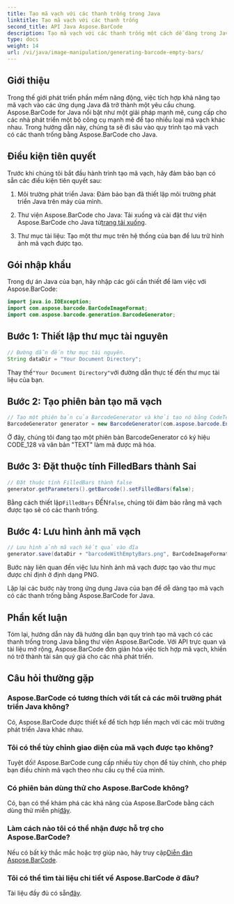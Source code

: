 ```yaml
---
title: Tạo mã vạch với các thanh trống trong Java
linktitle: Tạo mã vạch với các thanh trống
second_title: API Java Aspose.BarCode
description: Tạo mã vạch với các thanh trống một cách dễ dàng trong Java bằng Aspose.BarCode. Tùy chỉnh giao diện và tích hợp liền mạch. Hãy khám phá hướng dẫn ngay bây giờ!
type: docs
weight: 14
url: /vi/java/image-manipulation/generating-barcode-empty-bars/
---
```


## Giới thiệu

Trong thế giới phát triển phần mềm năng động, việc tích hợp khả năng tạo mã vạch vào các ứng dụng Java đã trở thành một yêu cầu chung. Aspose.BarCode for Java nổi bật như một giải pháp mạnh mẽ, cung cấp cho các nhà phát triển một bộ công cụ mạnh mẽ để tạo nhiều loại mã vạch khác nhau. Trong hướng dẫn này, chúng ta sẽ đi sâu vào quy trình tạo mã vạch có các thanh trống bằng Aspose.BarCode cho Java.

## Điều kiện tiên quyết

Trước khi chúng tôi bắt đầu hành trình tạo mã vạch, hãy đảm bảo bạn có sẵn các điều kiện tiên quyết sau:

1. Môi trường phát triển Java: Đảm bảo bạn đã thiết lập môi trường phát triển Java trên máy của mình.

2.  Thư viện Aspose.BarCode cho Java: Tải xuống và cài đặt thư viện Aspose.BarCode cho Java từ[trang tải xuống](https://releases.aspose.com/barcode/java/).

3. Thư mục tài liệu: Tạo một thư mục trên hệ thống của bạn để lưu trữ hình ảnh mã vạch được tạo.

## Gói nhập khẩu

Trong dự án Java của bạn, hãy nhập các gói cần thiết để làm việc với Aspose.BarCode:

```java
import java.io.IOException;
import com.aspose.barcode.BarCodeImageFormat;
import com.aspose.barcode.generation.BarcodeGenerator;
```

## Bước 1: Thiết lập thư mục tài nguyên

```java
// Đường dẫn đến thư mục tài nguyên.
String dataDir = "Your Document Directory";
```

 Thay thế`"Your Document Directory"`với đường dẫn thực tế đến thư mục tài liệu của bạn.

## Bước 2: Tạo phiên bản tạo mã vạch

```java
// Tạo một phiên bản của BarcodeGenerator và khởi tạo nó bằng CodeText và Symbology
BarcodeGenerator generator = new BarcodeGenerator(com.aspose.barcode.EncodeTypes.CODE_128, "TEXT");
```

Ở đây, chúng tôi đang tạo một phiên bản BarcodeGenerator có ký hiệu CODE_128 và văn bản "TEXT" làm mã được mã hóa.

## Bước 3: Đặt thuộc tính FilledBars thành Sai

```java
// Đặt thuộc tính FilledBars thành false
generator.getParameters().getBarcode().setFilledBars(false);
```

 Bằng cách thiết lập`FilledBars` ĐẾN`false`, chúng tôi đảm bảo rằng mã vạch được tạo sẽ có các thanh trống.

## Bước 4: Lưu hình ảnh mã vạch

```java
// Lưu hình ảnh mã vạch kết quả vào đĩa
generator.save(dataDir + "barcodeWithEmptyBars.png", BarCodeImageFormat.PNG);
```

Bước này liên quan đến việc lưu hình ảnh mã vạch được tạo vào thư mục được chỉ định ở định dạng PNG.

Lặp lại các bước này trong ứng dụng Java của bạn để dễ dàng tạo mã vạch có các thanh trống bằng Aspose.BarCode for Java.

## Phần kết luận

Tóm lại, hướng dẫn này đã hướng dẫn bạn quy trình tạo mã vạch có các thanh trống trong Java bằng thư viện Aspose.BarCode. Với API trực quan và tài liệu mở rộng, Aspose.BarCode đơn giản hóa việc tích hợp mã vạch, khiến nó trở thành tài sản quý giá cho các nhà phát triển.

## Câu hỏi thường gặp

### Aspose.BarCode có tương thích với tất cả các môi trường phát triển Java không?
Có, Aspose.BarCode được thiết kế để tích hợp liền mạch với các môi trường phát triển Java khác nhau.

### Tôi có thể tùy chỉnh giao diện của mã vạch được tạo không?
Tuyệt đối! Aspose.BarCode cung cấp nhiều tùy chọn để tùy chỉnh, cho phép bạn điều chỉnh mã vạch theo nhu cầu cụ thể của mình.

### Có phiên bản dùng thử cho Aspose.BarCode không?
 Có, bạn có thể khám phá các khả năng của Aspose.BarCode bằng cách dùng thử miễn phí[đây](https://releases.aspose.com/).

### Làm cách nào tôi có thể nhận được hỗ trợ cho Aspose.BarCode?
 Nếu có bất kỳ thắc mắc hoặc trợ giúp nào, hãy truy cập[Diễn đàn Aspose.BarCode](https://forum.aspose.com/c/barcode/13).

### Tôi có thể tìm tài liệu chi tiết về Aspose.BarCode ở đâu?
 Tài liệu đầy đủ có sẵn[đây](https://reference.aspose.com/barcode/java/).